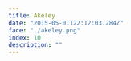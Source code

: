 ```yaml
---
title: Akeley
date: "2015-05-01T22:12:03.284Z"
face: "./akeley.png"
index: 10
description: ""
---
```



